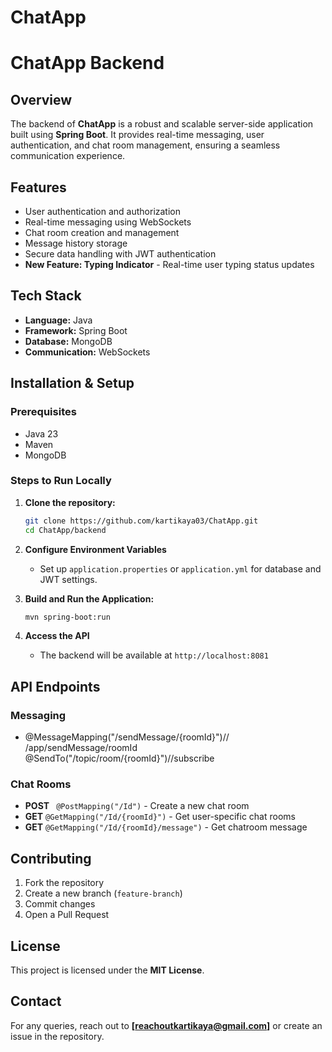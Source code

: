 # ChatApp

# ChatApp Backend

## Overview
The backend of **ChatApp** is a robust and scalable server-side application built using **Spring Boot**. It provides real-time messaging, user authentication, and chat room management, ensuring a seamless communication experience.

## Features
- User authentication and authorization
- Real-time messaging using WebSockets
- Chat room creation and management
- Message history storage
- Secure data handling with JWT authentication
- **New Feature: Typing Indicator** - Real-time user typing status updates

## Tech Stack
- **Language:** Java
- **Framework:** Spring Boot
- **Database:** MongoDB 
- **Communication:** WebSockets

## Installation & Setup
### Prerequisites
- Java 23
- Maven
- MongoDB 

### Steps to Run Locally
1. **Clone the repository:**
   ```sh
   git clone https://github.com/kartikaya03/ChatApp.git
   cd ChatApp/backend
   ```
2. **Configure Environment Variables**
   - Set up `application.properties` or `application.yml` for database and JWT settings.

3. **Build and Run the Application:**
   ```sh
   mvn spring-boot:run
   ```

4. **Access the API**
   - The backend will be available at `http://localhost:8081`

## API Endpoints
### Messaging
-  @MessageMapping("/sendMessage/{roomId}")// /app/sendMessage/roomId
    @SendTo("/topic/room/{roomId}")//subscribe

### Chat Rooms
- **POST** ` @PostMapping("/Id")` - Create a new chat room
- **GET** `@GetMapping("/Id/{roomId}")` - Get user-specific chat rooms
- **GET** `@GetMapping("/Id/{roomId}/message")` - Get chatroom message


## Contributing
1. Fork the repository
2. Create a new branch (`feature-branch`)
3. Commit changes
4. Open a Pull Request

## License
This project is licensed under the **MIT License**.

## Contact
For any queries, reach out to **[reachoutkartikaya@gmail.com]** or create an issue in the repository.

